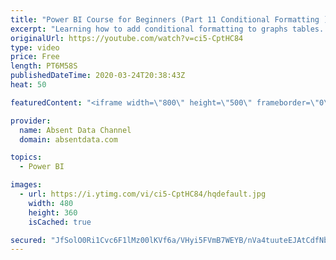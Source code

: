 ```yaml
---
title: "Power BI Course for Beginners (Part 11 Conditional Formatting )"
excerpt: "Learning how to add conditional formatting to graphs tables. Utilize colors and icons to deliver quick insights"
originalUrl: https://youtube.com/watch?v=ci5-CptHC84
type: video
price: Free
length: PT6M58S
publishedDateTime: 2020-03-24T20:38:43Z
heat: 50

featuredContent: "<iframe width=\"800\" height=\"500\" frameborder=\"0\" src=\"https://www.youtube.com/embed/ci5-CptHC84\" allow=\"accelerometer; autoplay; encrypted-media; gyroscope; picture-in-picture\" allowfullscreen></iframe>"

provider:
  name: Absent Data Channel
  domain: absentdata.com

topics:
  - Power BI

images:
  - url: https://i.ytimg.com/vi/ci5-CptHC84/hqdefault.jpg
    width: 480
    height: 360
    isCached: true

secured: "JfSolO0Ri1Cvc6F1lMz00lKVf6a/VHyi5FVmB7WEYB/nVa4tuuteEJAtCdfNbso24Foe/a4vHhOGJwtDgWXpfqEHJz72a1qc+dTLqcaRSCCilRAWEMlALIGOUjxt7eu1HJKammDecfgNleqkuplyIvV+8xZJklewFm6aPKM/j7neRv3JvTpz1PvnxMuNCuHBGcK11I1DRuL32RDRiTT5NSVH9ueXaGhqel1m9rNkkiAa4hwG9RhsNS4RPid0RDjnlm9SJm6Q0ytWA8NCIUpmFXd/Ep4xmAYlmLEMuztGRgqD89jZFmJmcKgmlwUiqfcrD8rgs0vFkKNwgzJO0sUmjnANRo9cNQa5/HDf5h6SgzZkXtqigKfgGPn1bbXRkxaRdni8+CuBmnOb4EIith4U41MCiScllF7MV75lcaQetaY=;TqQfbRMOY/K/E8QsG06JmQ=="
---
```


